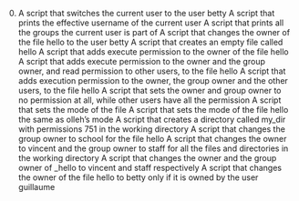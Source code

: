 0. A script that switches the current user to the user betty
A script that prints the effective username of the current user
 A script that prints all the groups the current user is part of
A script that changes the owner of the file hello to the user betty
A script that creates an empty file called hello
A script that adds execute permission to the owner of the file hello
A script that adds execute permission to the owner and the group owner, and read permission to other users, to the file hello
A script that adds execution permission to the owner, the group owner and the other users, to the file hello
A script that sets the owner and group owner to no permission at all, while other users have all the permission
A script that sets the mode of the file
 A script that sets the mode of the file hello the same as olleh’s mode
A script that creates a directory called my_dir with permissions 751 in the working directory
A script that changes the group owner to school for the file hello
A script that changes the owner to vincent and the group owner to staff for all the files and directories in the working directory
 A script that changes the owner and the group owner of _hello to vincent and staff respectively
A script that changes the owner of the file hello to betty only if it is owned by the user guillaume
